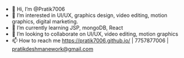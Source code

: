 - 👋 Hi, I’m @Pratik7006
- 👀 I’m interested in UI/UX, graphics design, video editing, motion graphics, digital marketing.
- 🌱 I’m currently learning JSP, mongoDB, React
- 💞️ I’m looking to collaborate on UI/UX, video editing, motion graphics
- 📫 How to reach me https://pratik7006.github.io/ | 7757877006 | pratikdeshmanework@gmail.com

<!---
Pratik7006/Pratik7006 is a ✨ special ✨ repository because its `README.md` (this file) appears on your GitHub profile.
You can click the Preview link to take a look at your changes.
--->
